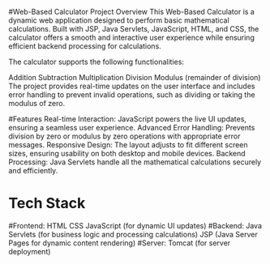 #Web-Based Calculator
Project Overview
This Web-Based Calculator is a dynamic web application designed to perform basic mathematical calculations. Built with JSP, Java Servlets, JavaScript, HTML, and CSS, the calculator offers a smooth and interactive user experience while ensuring efficient backend processing for calculations.

The calculator supports the following functionalities:

Addition
Subtraction
Multiplication
Division
Modulus (remainder of division)
The project provides real-time updates on the user interface and includes error handling to prevent invalid operations, such as dividing or taking the modulus of zero.

#Features
Real-time Interaction: JavaScript powers the live UI updates, ensuring a seamless user experience.
Advanced Error Handling: Prevents division by zero or modulus by zero operations with appropriate error messages.
Responsive Design: The layout adjusts to fit different screen sizes, ensuring usability on both desktop and mobile devices.
Backend Processing: Java Servlets handle all the mathematical calculations securely and efficiently.
# Tech Stack
#Frontend:
HTML
CSS
JavaScript (for dynamic UI updates)
#Backend:
Java Servlets (for business logic and processing calculations)
JSP (Java Server Pages for dynamic content rendering)
#Server:
Tomcat (for server deployment)
